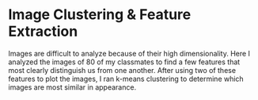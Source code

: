 # Image Clustering & Feature Extraction 

 Images are difficult to analyze because of their high dimensionality. Here I analyzed the images of 80 of my classmates to find a few features that most clearly distinguish us from one another. After using two of these features to plot the images, I ran k-means clustering to determine which images are most similar in appearance. 
